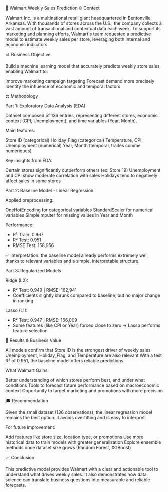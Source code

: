 🏦 Walmart Weekly Sales Prediction
🌐 Context

Walmart Inc. is a multinational retail giant headquartered in Bentonville, Arkansas. With thousands of stores across the U.S., the company collects a vast amount of transactional and contextual data each week.
To support its marketing and planning efforts, Walmart's team requested a predictive model to estimate weekly sales per store, leveraging both internal and economic indicators.

📊 Business Objective

Build a machine learning model that accurately predicts weekly store sales, enabling Walmart to:

Improve marketing campaign targeting
Forecast demand more precisely
Identify the influence of economic and temporal factors


⚖️ Methodology

Part 1: Exploratory Data Analysis (EDA)

Dataset composed of 136 entries, representing different stores, economic context (CPI, Unemployment), and time variables (Year, Month).

Main features:

Store ID (categorical)
Holiday_Flag (categorical)
Temperature, CPI, Unemployment (numerical)
Year, Month (temporal, traités comme numériques)

Key insights from EDA:

Certain stores significantly outperform others (ex: Store 19)
Unemployment and CPI show moderate correlation with sales
Holidays tend to negatively affect sales in some stores

Part 2: Baseline Model - Linear Regression

Applied preprocessing:

OneHotEncoding for categorical variables
StandardScaler for numerical variables
SimpleImputer for missing values in Year and Month

Performance:

- R² Train: 0.967
- R² Test: 0.951
- RMSE Test: 158,956

✅ Interpretation: the baseline model already performs extremely well, thanks to relevant variables and a simple, interpretable structure.

Part 3: Regularized Models

Ridge (L2):
- R² Test: 0.949 | RMSE: 162,941
- Coefficients slightly shrunk compared to baseline, but no major change in ranking

Lasso (L1):
- R² Test: 0.947 | RMSE: 166,009
- Some features (like CPI or Year) forced close to zero → Lasso performs feature selection

🥇 Results & Business Value

All models confirm that Store ID is the strongest driver of weekly sales
Unemployment, Holiday_Flag, and Temperature are also relevant
With a test R² of 0.951, the baseline model offers reliable predictions

What Walmart Gains:

Better understanding of which stores perform best, and under what conditions
Tools to forecast future performance based on macroeconomic context
Opportunity to target marketing and promotions with more precision

🎓 Recommendation

Given the small dataset (136 observations), the linear regression model remains the best option: it avoids overfitting and is easy to interpret.

For future improvement:

Add features like store size, location type, or promotions
Use more historical data to train models with greater generalization
Explore ensemble methods once dataset size grows (Random Forest, XGBoost)

📈 Conclusion

This predictive model provides Walmart with a clear and actionable tool to understand what drives weekly sales. It also demonstrates how data science can translate business questions into measurable and reliable forecasts.